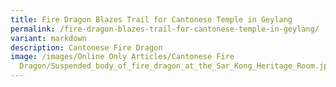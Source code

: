 ```yaml
---
title: Fire Dragon Blazes Trail for Cantonese Temple in Geylang
permalink: /fire-dragon-blazes-trail-for-cantonese-temple-in-geylang/
variant: markdown
description: Cantonese Fire Dragon
image: /images/Online Only Articles/Cantonese Fire
  Dragon/Suspended_body_of_fire_dragon_at_the_Sar_Kong_Heritage_Room.jpg
---
```

